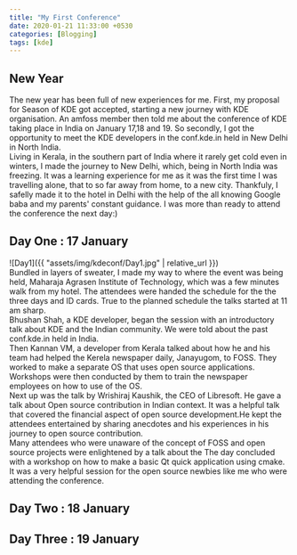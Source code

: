 ```yaml
---
title: "My First Conference"
date: 2020-01-21 11:33:00 +0530
categories: [Blogging]
tags: [kde]
---
```

## New Year
The new year has been full of new experiences for me. First, my proposal for Season of KDE got accepted, starting a new journey with KDE organisation. An amfoss member then told me about the conference of KDE taking place in India on January 17,18 and 19. So secondly, I got the opportunity to meet the KDE developers in the conf.kde.in held in New Delhi in North India.
<br>
Living in Kerala, in the southern part of India where it rarely get cold even in winters, I made the journey to New Delhi, which, being in North India was freezing. It was a learning experience for me as it was the first time I was travelling alone, that to so far away from home, to a new city. Thankfuly, I safelly made it to the hotel in Delhi with the help of the all knowing Google baba and my parents' constant guidance. I was more than ready to attend the conference the next day:)

## Day One : 17 January
![Day1]({{ "assets/img/kdeconf/Day1.jpg" | relative_url }})
<br>
Bundled in layers of sweater, I made my way to where the event was being held, Maharaja Agrasen Institute of Technology, which was a few minutes walk from my hotel. The attendees were handed the schedule for the the three days and ID cards.
True to the planned schedule the talks started at 11 am sharp.
<br>
Bhushan Shah, a KDE developer, began the session with an introductory talk about KDE and the Indian community. We were told about the past conf.kde.in held in India. 
<br>
Then Kannan VM, a developer from Kerala talked about how he and his team had helped the Kerela newspaper daily, Janayugom, to FOSS. They worked to make a separate OS that uses open source applications. Workshops were then conducted by them to train the newspaper employees on how to use of the OS.
<br>
Next up was the talk by Wrishiraj Kaushik, the CEO of Libresoft. He gave a talk about Open source contribution in Indian context. It was a helpful talk that covered the financial aspect of open source development.He kept the attendees entertained by sharing anecdotes and his experiences in his journey to open source contribution.
<br>
Many attendees who were unaware of the concept of FOSS and open source projects were enlightened by a talk about the 
The day concluded with a workshop on how to make a basic Qt quick application using cmake. It was a very helpful session for the open source newbies like me who were attending the conference.

## Day Two : 18 January


## Day Three : 19 January
